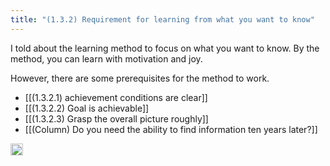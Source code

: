 ```yaml
---
title: "(1.3.2) Requirement for learning from what you want to know"
---
```


I told about the learning method to focus on what you want to know.
By the method, you can learn with motivation and joy.

However, there are some prerequisites for the method to work.

- [[(1.3.2.1) achievement conditions are clear]]
- [[(1.3.2.2) Goal is achievable]]
- [[(1.3.2.3) Grasp the overall picture roughly]]
- [[(Column) Do you need the ability to find information ten years later?]]
<img src='https://scrapbox.io/api/pages/nishio-en/en/icon' alt='en.icon' height="19.5"/>